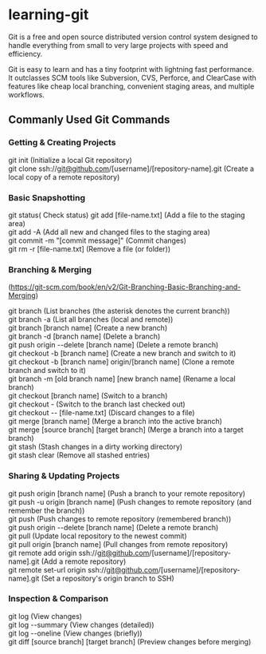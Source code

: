 # learning-git

Git is a free and open source distributed version control system designed to handle everything from small to very large projects with speed and efficiency.

Git is easy to learn and has a tiny footprint with lightning fast performance. It outclasses SCM tools like Subversion, CVS, Perforce, and ClearCase with features like cheap local branching, convenient staging areas, and multiple workflows.

## Commanly Used Git Commands

### Getting & Creating Projects

git init (Initialize a local Git repository)\
git clone ssh://git@github.com/[username]/[repository-name].git	(Create a local copy of a remote repository)


### Basic Snapshotting

git status(	Check status)
git add [file-name.txt]	(Add a file to the staging area)\
git add -A	(Add all new and changed files to the staging area)\
git commit -m "[commit message]"	(Commit changes)\
git rm -r [file-name.txt]	(Remove a file (or folder))


### Branching & Merging

(https://git-scm.com/book/en/v2/Git-Branching-Basic-Branching-and-Merging)

git branch	(List branches (the asterisk denotes the current branch))\
git branch -a	(List all branches (local and remote))\
git branch [branch name]	(Create a new branch)\
git branch -d [branch name]	(Delete a branch)\
git push origin --delete [branch name]	(Delete a remote branch)\
git checkout -b [branch name]	(Create a new branch and switch to it)\
git checkout -b [branch name] origin/[branch name]	(Clone a remote branch and switch to it)\
git branch -m [old branch name] [new branch name]	(Rename a local branch)\
git checkout [branch name]	(Switch to a branch)\
git checkout -	(Switch to the branch last checked out)\
git checkout -- [file-name.txt]	(Discard changes to a file)\
git merge [branch name]	(Merge a branch into the active branch)\
git merge [source branch] [target branch]	(Merge a branch into a target branch)\
git stash	(Stash changes in a dirty working directory)\
git stash clear	(Remove all stashed entries)


### Sharing & Updating Projects

git push origin [branch name]	(Push a branch to your remote repository)\
git push -u origin [branch name]	(Push changes to remote repository (and remember the branch))\
git push	(Push changes to remote repository (remembered branch))\
git push origin --delete [branch name]	(Delete a remote branch)\
git pull	(Update local repository to the newest commit)\
git pull origin [branch name]	(Pull changes from remote repository)\
git remote add origin ssh://git@github.com/[username]/[repository-name].git	(Add a remote repository)\
git remote set-url origin ssh://git@github.com/[username]/[repository-name].git	(Set a repository's origin branch to SSH)


### Inspection & Comparison

git log	(View changes)\
git log --summary	(View changes (detailed))\
git log --oneline	(View changes (briefly))\
git diff [source branch] [target branch]	(Preview changes before merging)
